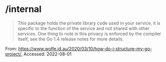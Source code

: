# /internal
> This package holds the private library code used in your service, it is specific to the function of the service and 
> not shared with other services. One thing to note is this privacy is enforced by the compiler itself, see the Go 1.4 
> release notes for more details.

From:
https://www.wolfe.id.au/2020/03/10/how-do-i-structure-my-go-project/, Accessed: 2022-08-01 
